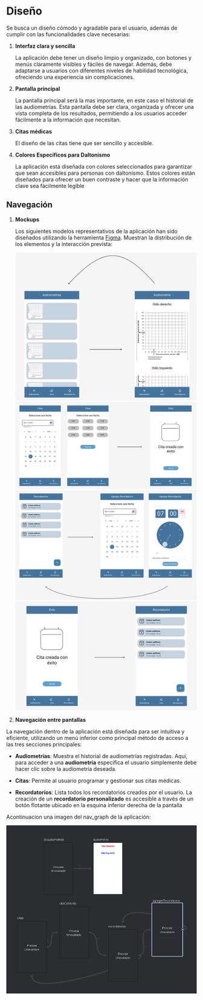 # Diseño 

Se busca un diseño cómodo y agradable para el usuario, además de cumplir con las funcionalidades clave necesarias:

1. **Interfaz clara y sencilla**

    La aplicación debe tener un diseño limpio y organizado, con botones y menús claramente visibles y fáciles de navegar. Además, debe adaptarse a usuarios con diferentes niveles de habilidad tecnológica, ofreciendo una experiencia sin complicaciones.

2. **Pantalla principal**

    La pantalla principal será la mas importante, en este caso el historial de las audiometrías.
    Esta pantalla debe ser clara, organizada y ofrecer una vista completa de los resultados, permitiendo a los usuarios acceder fácilmente a la información que necesitan.

3. **Citas médicas**

    El diseño de las citas tiene que ser sencillo y accesible.

4. **Colores Específicos para Daltonismo**

    La aplicación está diseñada con colores seleccionados para garantizar que sean accesibles para personas con daltonismo. Estos colores están diseñados para ofrecer un buen contraste y hacer que la información clave sea fácilmente legible


## Navegación 

1. **Mockups**

   Los siguientes modelos representativos de la aplicación han sido diseñados utilizando la herramienta [Figma](URL). Muestran la distribución de los elementos y la interacción prevista:

    ![alt text](img/Figma1.png)
    ![alt text](img/Figma2.png)
    ![alt text](img/Figma3.png)
    ![alt text](img/Figma4.png)

2. **Navegación entre pantallas**

La navegación dentro de la aplicación está diseñada para ser intuitiva y eficiente, utilizando un menú inferior como principal método de acceso a las tres secciones principales:

- **Audiometrías**: Muestra el historial de audiometrías registradas. Aqui, para acceder a una **audiometría** específica el usuario simplemente debe hacer clic sobre la audiometría deseada.

- **Citas**: Permite al usuario programar y gestionar sus citas médicas.

- **Recordatorios**: Lista todos los recordatorios creados por el usuario. La creación de un **recordatorio personalizado** es accesible a través de un botón flotante ubicado en la esquina inferior derecha de la pantalla

Acontinuacion una imagen del nav_graph de la aplicación:

![alt text](img/image.png)
